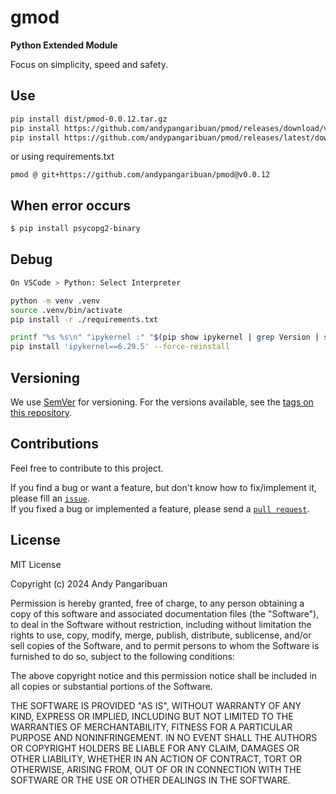 <!--
How to debug on VSCode
1. Python: Select Interpreter
   Then choose your ./.venv/bin/python

-->

# gmod

**Python Extended Module**

Focus on simplicity, speed and safety.

## Use

```sh
pip install dist/pmod-0.0.12.tar.gz
pip install https://github.com/andypangaribuan/pmod/releases/download/v0.0.12/pmod-v0.0.12.tar.gz
pip install https://github.com/andypangaribuan/pmod/releases/latest/download/pmod.tar.gz
```

or using requirements.txt
```text
pmod @ git+https://github.com/andypangaribuan/pmod@v0.0.12
```

## When error occurs
```sh
$ pip install psycopg2-binary
```

## Debug
```sh
On VSCode > Python: Select Interpreter

python -m venv .venv
source .venv/bin/activate
pip install -r ./requirements.txt

printf "%s %s\n" "ipykernel :" "$(pip show ipykernel | grep Version | sed 's/Version: //g')"
pip install 'ipykernel==6.29.5' --force-reinstall
```

## Versioning

We use [SemVer](http://semver.org/) for versioning. For the versions available, see the [tags on this repository](https://github.com/andypangaribuan/pmod/tags).

## Contributions

Feel free to contribute to this project.

If you find a bug or want a feature, but don't know how to fix/implement it, please fill an [`issue`](https://github.com/andypangaribuan/pmod/issues).  
If you fixed a bug or implemented a feature, please send a [`pull request`](https://github.com/andypangaribuan/pmod/pulls).

## License

MIT License

Copyright (c) 2024 Andy Pangaribuan

Permission is hereby granted, free of charge, to any person obtaining a copy
of this software and associated documentation files (the "Software"), to deal
in the Software without restriction, including without limitation the rights
to use, copy, modify, merge, publish, distribute, sublicense, and/or sell
copies of the Software, and to permit persons to whom the Software is
furnished to do so, subject to the following conditions:

The above copyright notice and this permission notice shall be included in all
copies or substantial portions of the Software.

THE SOFTWARE IS PROVIDED "AS IS", WITHOUT WARRANTY OF ANY KIND, EXPRESS OR
IMPLIED, INCLUDING BUT NOT LIMITED TO THE WARRANTIES OF MERCHANTABILITY,
FITNESS FOR A PARTICULAR PURPOSE AND NONINFRINGEMENT. IN NO EVENT SHALL THE
AUTHORS OR COPYRIGHT HOLDERS BE LIABLE FOR ANY CLAIM, DAMAGES OR OTHER
LIABILITY, WHETHER IN AN ACTION OF CONTRACT, TORT OR OTHERWISE, ARISING FROM,
OUT OF OR IN CONNECTION WITH THE SOFTWARE OR THE USE OR OTHER DEALINGS IN THE
SOFTWARE.
